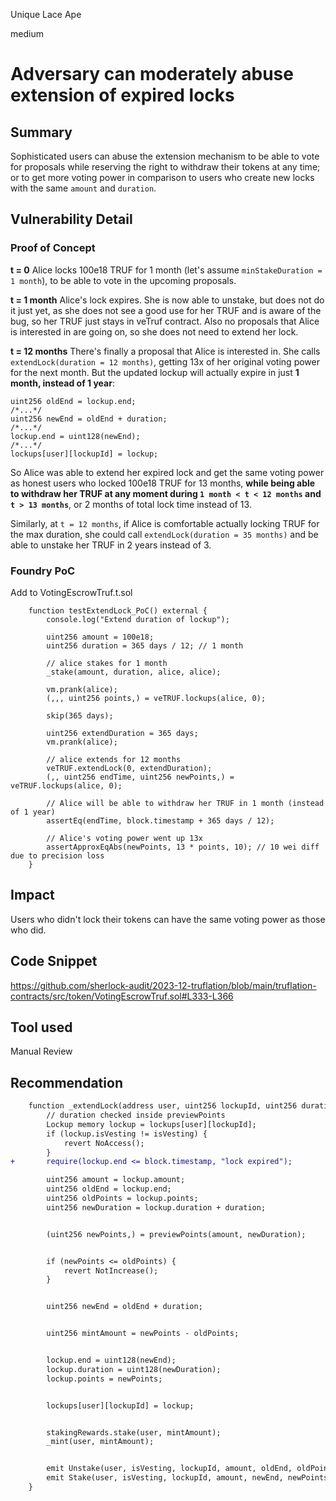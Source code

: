 Unique Lace Ape

medium

# Adversary can moderately abuse extension of expired locks

## Summary
Sophisticated users can abuse the extension mechanism to be able to vote for proposals while reserving the right to withdraw their tokens at any time; or to get more voting power in comparison to users who create new locks with the same `amount` and `duration`.
## Vulnerability Detail
### Proof of Concept
**t = 0**
Alice locks 100e18 TRUF for 1 month (let's assume `minStakeDuration = 1 month`), to be able to vote in the upcoming proposals.

**t = 1 month**
Alice's lock expires. She is now able to unstake, but does not do it just yet, as she does not see a good use for her TRUF and is aware of the bug, so her TRUF just stays in veTruf contract. Also no proposals that Alice is interested in are going on, so she does not need to extend her lock.

**t = 12 months**
There's finally a proposal that Alice is interested in. She calls `extendLock(duration = 12 months)`, getting 13x of her original voting power for the next month. But the updated lockup will actually expire in just **1 month, instead of 1 year**:
```solidity
uint256 oldEnd = lockup.end;
/*...*/
uint256 newEnd = oldEnd + duration;
/*...*/
lockup.end = uint128(newEnd);
/*...*/
lockups[user][lockupId] = lockup;
```
So Alice was able to extend her expired lock and get the same voting power as honest users who locked 100e18 TRUF for 13 months, **while being able to withdraw her TRUF at any moment during `1 month < t < 12 months` and `t > 13 months`**, or 2 months of total lock time instead of 13.

Similarly, at `t = 12 months`, if Alice is comfortable actually locking TRUF for the max duration, she could call `extendLock(duration = 35 months)` and be able to unstake her TRUF in 2 years instead of 3.
 
### Foundry PoC
Add to VotingEscrowTruf.t.sol
```solidity
    function testExtendLock_PoC() external {
        console.log("Extend duration of lockup");

        uint256 amount = 100e18;
        uint256 duration = 365 days / 12; // 1 month

        // alice stakes for 1 month
        _stake(amount, duration, alice, alice);

        vm.prank(alice);
        (,,, uint256 points,) = veTRUF.lockups(alice, 0);

        skip(365 days);

        uint256 extendDuration = 365 days;
        vm.prank(alice);

        // alice extends for 12 months
        veTRUF.extendLock(0, extendDuration);
        (,, uint256 endTime, uint256 newPoints,) = veTRUF.lockups(alice, 0);

        // Alice will be able to withdraw her TRUF in 1 month (instead of 1 year)
        assertEq(endTime, block.timestamp + 365 days / 12);

        // Alice's voting power went up 13x
        assertApproxEqAbs(newPoints, 13 * points, 10); // 10 wei diff due to precision loss
    }
```
## Impact

Users who didn't lock their tokens can have the same voting power as those who did.

## Code Snippet
https://github.com/sherlock-audit/2023-12-truflation/blob/main/truflation-contracts/src/token/VotingEscrowTruf.sol#L333-L366
## Tool used

Manual Review

## Recommendation
```diff
    function _extendLock(address user, uint256 lockupId, uint256 duration, bool isVesting) internal {
        // duration checked inside previewPoints
        Lockup memory lockup = lockups[user][lockupId];
        if (lockup.isVesting != isVesting) {
            revert NoAccess();
        }
+       require(lockup.end <= block.timestamp, "lock expired");

        uint256 amount = lockup.amount;
        uint256 oldEnd = lockup.end;
        uint256 oldPoints = lockup.points;
        uint256 newDuration = lockup.duration + duration;


        (uint256 newPoints,) = previewPoints(amount, newDuration);


        if (newPoints <= oldPoints) {
            revert NotIncrease();
        }


        uint256 newEnd = oldEnd + duration;


        uint256 mintAmount = newPoints - oldPoints;


        lockup.end = uint128(newEnd);
        lockup.duration = uint128(newDuration);
        lockup.points = newPoints;


        lockups[user][lockupId] = lockup;


        stakingRewards.stake(user, mintAmount);
        _mint(user, mintAmount);


        emit Unstake(user, isVesting, lockupId, amount, oldEnd, oldPoints);
        emit Stake(user, isVesting, lockupId, amount, newEnd, newPoints);
    }
```